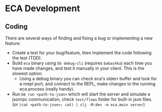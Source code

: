 # ECA Development

## Coding 

There are several ways of finding and fixing a bug or implementing a new feature:

- Create a test for your bug/feature, then implement the code following the test (TDD).
- Build `eca` binary using `bb debug-cli` (requires `babashka`) each time you have made changes, and test it manually in your client. This is the slowest option.
  - Using a debug binary you can check eca's stderr buffer and look for a nrepl port, and connect to the REPL, make changes to the running eca process (really handy).
- Run `bb run <path-to-json>` which will start the server and simulate a jsonrpc communication, check `test/flows` folder for built-in json files. (or `(cat <path-to-json>; cat) | clj -M:dev -m eca.main server`)



